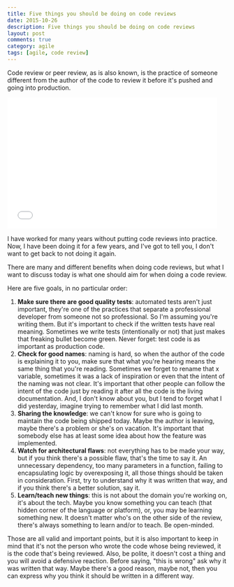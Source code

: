 ```yaml
---
title: Five things you should be doing on code reviews
date: 2015-10-26
description: Five things you should be doing on code reviews
layout: post
comments: true
category: agile
tags: [agile, code review]
---
```

Code review or peer review, as is also known, is the practice of someone different from the author of the code to review it before it's pushed and going into production. 

<iframe src="//giphy.com/embed/xTiTnnLkYTDWSOWSHK" width="480" height="300" frameBorder="0" class="giphy-embed" allowFullScreen></iframe>

I have worked for many years without putting code reviews into practice. Now, I have been doing it for a few years, and I've got to tell you, I don't want to get back to not doing it again.

There are many and different benefits when doing code reviews, but what I want to discuss today is what one should aim for when doing a code review.

<script async src="//pagead2.googlesyndication.com/pagead/js/adsbygoogle.js"></script>
<!-- Responsive content -->
<ins class="adsbygoogle"
     style="display:block"
     data-ad-client="ca-pub-1865353648221711"
     data-ad-slot="8499334570"
     data-ad-format="auto"></ins>
<script>
(adsbygoogle = window.adsbygoogle || []).push({});
</script>

Here are five goals, in no particular order:

1. **Make sure there are good quality tests**: automated tests aren't just important, they're one of the practices that separate a professional developer from someone not so professional. So I'm assuming you're writing them. But it's important to check if the written tests have real meaning. Sometimes we write tests (intentionally or not) that just makes that freaking bullet become green. Never forget: test code is as important as production code.
2. **Check for good names**: naming is hard, so when the author of the code is explaining it to you, make sure that what you're hearing means the same thing that you're reading. Sometimes we forget to rename that x variable, sometimes it was a lack of inspiration or even that the intent of the naming was not clear. It's important that other people can follow the intent of the code just by reading it after all the code is the living documentation. And, I don't know about you, but I tend to forget what I did yesterday, imagine trying to remember what I did last month.
3. **Sharing the knowledge**: we can't know for sure who is going to maintain the code being shipped today. Maybe the author is leaving, maybe there's a problem or she's on vacation. It's important that somebody else has at least some idea about how the feature was implemented.
4. **Watch for architectural flaws**: not everything has to be made your way, but if you think there's a possible flaw, that's the time to say it. An unnecessary dependency, too many parameters in a function, failing to encapsulating logic by overexposing it, all those things should be taken in consideration. First, try to understand why it was written that way, and if you think there's a better solution, say it.
5. **Learn/teach new things**: this is not about the domain you're working on, it's about the tech. Maybe you know something you can teach (that hidden corner of the language or platform), or, you may be learning something new. It doesn't matter who's on the other side of the review, there's always something to learn and/or to teach. Be open-minded.

Those are all valid and important points, but it is also important to keep in mind that it's not the person who wrote the code whose being reviewed, it is the code that's being reviewed. Also, be polite, it doesn't cost a thing and you will avoid a defensive reaction. Before saying, "this is wrong" ask why it was written that way. Maybe there's a good reason, maybe not, then you can express why you think it should be written in a different way.
